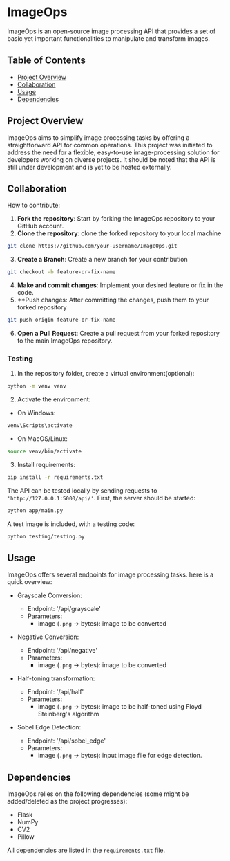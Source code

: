 # ImageOps

ImageOps is an open-source image processing API that provides a set of basic yet important functionalities to manipulate and transform images.

## Table of Contents

- [Project Overview](#project-overview)
- [Collaboration](#collaboration)
- [Usage](#usage)
- [Dependencies](#dependencies)

## Project Overview

ImageOps aims to simplify image processing tasks by offering a straightforward API for common operations. This project was initiated to address the need for a flexible, easy-to-use image-processing solution for developers working on diverse projects. It should be noted that the API is still under development and is yet to be hosted externally.

## Collaboration

How to contribute:

1. **Fork the repository**: Start by forking the ImageOps repository to your GitHub account.
2. **Clone the repository**: clone the forked repository to your local machine
```bash
git clone https://github.com/your-username/ImageOps.git
```
3. **Create a Branch**: Create a new branch for your contribution
```bash
git checkout -b feature-or-fix-name
```
4. **Make and commit changes**: Implement your desired feature or fix in the code.
5. **Push changes: After committing the changes, push them to your forked repository
```bash
git push origin feature-or-fix-name
```
6. **Open a Pull Request**: Create a pull request from your forked repository to the main ImageOps repository.

### Testing
1. In the repository folder, create a virtual environment(optional):
```bash
python -m venv venv
```
2. Activate the environment:
- On Windows:
```bash
venv\Scripts\activate
```
- On MacOS/Linux:
```bash
source venv/bin/activate
```
3. Install requirements:
```bash
pip install -r requirements.txt
```
The API can be tested locally by sending requests to `'http://127.0.0.1:5000/api/'`. First, the server should be started: 
```bash 
python app/main.py
```
A test image is included, with a testing code:

```bash 
python testing/testing.py
```

## Usage

ImageOps offers several endpoints for image processing tasks. here is a quick overview:

- Grayscale Conversion:
    - Endpoint: '/api/grayscale'
    - Parameters: 
        - image (`.png` -> bytes): image to be converted

- Negative Conversion:
    - Endpoint: '/api/negative'
    - Parameters: 
        - image (`.png` -> bytes): image to be converted

- Half-toning transformation:
    - Endpoint: '/api/half'
    - Parameters: 
        - image (`.png` -> bytes): image to be half-toned using Floyd Steinberg's algorithm

- Sobel Edge Detection:
    - Endpoint: '/api/sobel_edge'
    - Parameters: 
        - image (`.png` -> bytes): input image file for edge detection.

## Dependencies

ImageOps relies on the following dependencies (some might be added/deleted as the project progresses):

- Flask
- NumPy
- CV2
- Pillow

All dependencies are listed in the `requirements.txt` file.